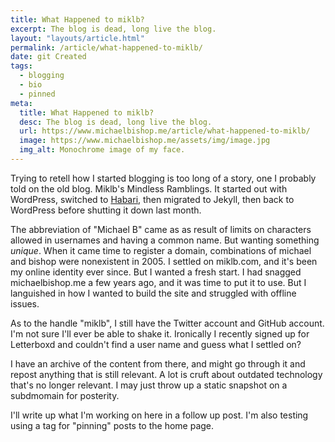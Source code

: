 ```yaml
---
title: What Happened to miklb?
excerpt: The blog is dead, long live the blog.
layout: "layouts/article.html"
permalink: /article/what-happened-to-miklb/
date: git Created
tags:
  - blogging
  - bio
  - pinned
meta:
  title: What Happened to miklb?
  desc: The blog is dead, long live the blog.
  url: https://www.michaelbishop.me/article/what-happened-to-miklb/
  image: https://www.michaelbishop.me/assets/img/image.jpg
  img_alt: Monochrome image of my face.
---
```


Trying to retell how I started blogging is too long of a story, one I probably told on the old blog. Miklb's Mindless Ramblings. It started out with WordPress, switched to [Habari](https://github.com/habari/habari), then migrated to Jekyll, then back to WordPress before shutting it down last month.

The abbreviation of "Michael B" came as as result of limits on characters allowed in usernames and having a common name. But wanting something *unique*. When it came time to register a domain, combinations of michael and bishop were nonexistent in 2005. I settled on miklb.com, and it's been my online identity ever since. But I wanted a fresh start. I had snagged michaelbishop.me a few years ago, and it was time to put it to use. But I languished in how I wanted to build the site and struggled with offline issues.

As to the handle "miklb", I still have the Twitter account and GitHub account. I'm not sure I'll ever be able to shake it. Ironically I recently signed up for Letterboxd and couldn't find a user name and guess what I settled on?

I have an archive of the content from there, and might go through it and repost anything that is still relevant. A lot is cruft about outdated technology that's no longer relevant. I may just throw up a static snapshot on a subdmomain for posterity.

I'll write up what I'm working on here in a follow up post. I'm also testing using a tag for "pinning" posts to the home page.



